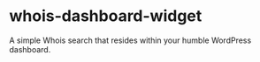 whois-dashboard-widget
======================

A simple Whois search that resides within your humble WordPress dashboard.

